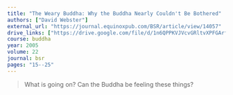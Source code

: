 ```yaml
---
title: "The Weary Buddha: Why the Buddha Nearly Couldn't Be Bothered"
authors: ["David Webster"]
external_url: "https://journal.equinoxpub.com/BSR/article/view/14057"
drive_links: ["https://drive.google.com/file/d/1n6QPPKVJVcvGRltvXPFGArfXTiEDdpbv/view?usp=drivesdk"]
course: buddha
year: 2005
volume: 22
journal: bsr
pages: "15--25"
---
```


> What is going on? Can the Buddha be feeling these things?
